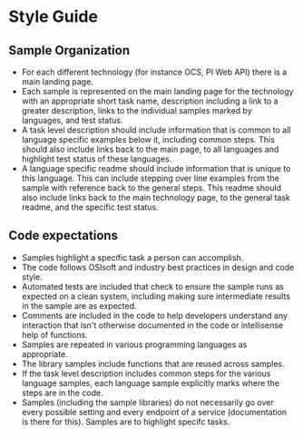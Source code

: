 # Style Guide

## Sample Organization

* For each different technology (for instance OCS, PI Web API) there is a main landing page.
* Each sample is represented on the main landing page for the technology with an appropriate short task name, description including a link to a greater description, links to the individual samples marked by languages, and test status.
* A task level description should include information that is common to all language specific examples below it, including common steps.  This should also include links back to the main page, to all languages and highlight test status of these languages.
* A language specific readme should include information that is unique to this language.  This can include stepping over line examples from the sample with reference back to the general steps.  This readme should also include links back to the main technology page, to the general task readme, and the specific test status.


## Code expectations

* Samples highlight a specific task a person can accomplish.  
* The code follows OSIsoft and industry best practices in design and code style.
* Automated tests are included that check to ensure the sample runs as expected on a clean system, including making sure intermediate results in the sample are as expected.
* Comments are included in the code to help developers understand any interaction that isn't otherwise documented in the code or intellisense help of functions.
* Samples are repeated in various programming languages as appropriate.
* The library samples include functions that are reused across samples. 
* If the task level description includes common steps for the various language samples, each language sample explicitly marks where the steps are in the code.
* Samples (including the sample libraries) do not necessarily go over every possible setting and every endpoint of a service (documentation is there for this).  Samples are to highlight specifc tasks.


